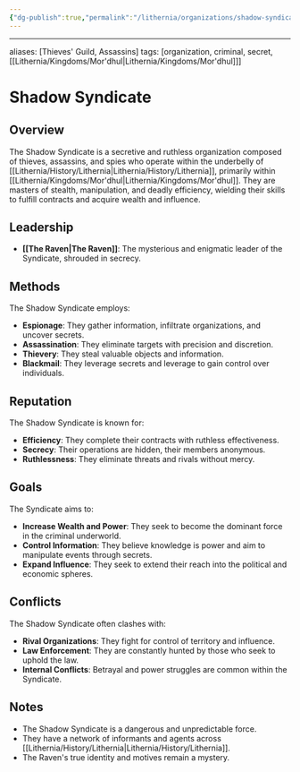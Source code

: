 ```yaml
---
{"dg-publish":true,"permalink":"/lithernia/organizations/shadow-syndicate/"}
---
```



---
aliases: [Thieves' Guild, Assassins]
tags: [organization, criminal, secret, [[Lithernia/Kingdoms/Mor'dhul\|Lithernia/Kingdoms/Mor'dhul]]]


# Shadow Syndicate

## Overview

The Shadow Syndicate is a secretive and ruthless organization composed of thieves, assassins, and spies who operate within the underbelly of [[Lithernia/History/Lithernia\|Lithernia/History/Lithernia]], primarily within [[Lithernia/Kingdoms/Mor'dhul\|Lithernia/Kingdoms/Mor'dhul]]. They are masters of stealth, manipulation, and deadly efficiency, wielding their skills to fulfill contracts and acquire wealth and influence.

## Leadership

* **[[The Raven\|The Raven]]**:  The mysterious and enigmatic leader of the Syndicate, shrouded in secrecy.

## Methods

The Shadow Syndicate employs:

* **Espionage**: They gather information, infiltrate organizations, and uncover secrets.
* **Assassination**: They eliminate targets with precision and discretion.
* **Thievery**: They steal valuable objects and information.
* **Blackmail**: They leverage secrets and leverage to gain control over individuals.

## Reputation

The Shadow Syndicate is known for:

* **Efficiency**:  They complete their contracts with ruthless effectiveness.
* **Secrecy**:  Their operations are hidden, their members anonymous.
* **Ruthlessness**:  They eliminate threats and rivals without mercy.

## Goals

The Syndicate aims to:

* **Increase Wealth and Power**:  They seek to become the dominant force in the criminal underworld.
* **Control Information**: They believe knowledge is power and aim to manipulate events through secrets.
* **Expand Influence**: They seek to extend their reach into the political and economic spheres.

## Conflicts

The Shadow Syndicate often clashes with:

* **Rival Organizations**:  They fight for control of territory and influence.
* **Law Enforcement**: They are constantly hunted by those who seek to uphold the law.
* **Internal Conflicts**: Betrayal and power struggles are common within the Syndicate.

## Notes

*  The Shadow Syndicate is a dangerous and unpredictable force.
*  They have a network of informants and agents across [[Lithernia/History/Lithernia\|Lithernia/History/Lithernia]].
*  The Raven's true identity and motives remain a mystery.
